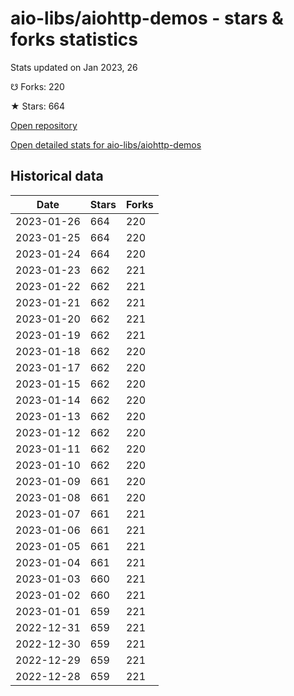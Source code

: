# aio-libs/aiohttp-demos - stars & forks statistics

Stats updated on Jan 2023, 26

☋ Forks: 220

★ Stars: 664

[Open repository](https://github.com/aio-libs/aiohttp-demos)

[Open detailed stats for aio-libs/aiohttp-demos](https://reviewgithub.com/rep/aio-libs/aiohttp-demos)

## Historical data
| Date | Stars | Forks |
|------|-------|-------|
| 2023-01-26 | 664 | 220 | 
| 2023-01-25 | 664 | 220 | 
| 2023-01-24 | 664 | 220 | 
| 2023-01-23 | 662 | 221 | 
| 2023-01-22 | 662 | 221 | 
| 2023-01-21 | 662 | 221 | 
| 2023-01-20 | 662 | 221 | 
| 2023-01-19 | 662 | 221 | 
| 2023-01-18 | 662 | 220 | 
| 2023-01-17 | 662 | 220 | 
| 2023-01-15 | 662 | 220 | 
| 2023-01-14 | 662 | 220 | 
| 2023-01-13 | 662 | 220 | 
| 2023-01-12 | 662 | 220 | 
| 2023-01-11 | 662 | 220 | 
| 2023-01-10 | 662 | 220 | 
| 2023-01-09 | 661 | 220 | 
| 2023-01-08 | 661 | 220 | 
| 2023-01-07 | 661 | 221 | 
| 2023-01-06 | 661 | 221 | 
| 2023-01-05 | 661 | 221 | 
| 2023-01-04 | 661 | 221 | 
| 2023-01-03 | 660 | 221 | 
| 2023-01-02 | 660 | 221 | 
| 2023-01-01 | 659 | 221 | 
| 2022-12-31 | 659 | 221 | 
| 2022-12-30 | 659 | 221 | 
| 2022-12-29 | 659 | 221 | 
| 2022-12-28 | 659 | 221 | 

